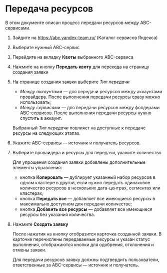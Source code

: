 # Передача ресурсов

В этом документе описан процесс передачи ресурсов между ABC-сервисами.

1. Зайдите на <https://abc.yandex-team.ru/> (Каталог сервисов Яндекса)

2. Выберите нужный ABC-сервис

3. Перейдите на вкладку **Квоты** выбранного ABC-сервиса

4. Нажмите на кнопку **Передать квоту** для перехода на страницу создания заявки

5. На странице создания заявки выберите _Тип передачи_

	- _Между аккаунтами_ — для передачи ресурсов между аккаунтами провайдера. После выполнения передачи ресурсы сразу можно использовать;
	- _Между сервисами_ — для передачи ресурсов между фолдерами ABC-сервисов. После выполнения передачи ресурсы нужно спустить в аккаунт.

	Выбранный _Тип передачи_ повлияет на доступные к передаче ресурсы на следующих этапах.

6. Укажите ABC-сервисы — источник и получатель ресурсов.

7. Выберите провайдера и ресурсы для передачи, укажите количество

	Для упрощения создания заявки добавлены дополнительные элементы управления:
	- кнопка **Копировать** — дублирует указанный набор ресурсов в одном кластере в другой, если нужно передать одинаковое количество ресурсов в нескольких дата-центрах, сегментах или кластерах;
	- кнопка **Передать все** — добавляет все имеющиеся ресурсы в максимально доступном для передачи количестве;
	- кнопка **Добавить все ресурсы** — добавляет все имеющиеся ресурсы без указания количества.

8. Нажмите **Создать заявку**

	После нажатия на кнопку отобразится карточка созданной заявки. В карточке перечислены передаваемые ресурсы и указан статус выполнения, отображаются кнопки для одобрения, отклонения и отмены заявки.

	Для передачи ресурсов заявку должны подтвердить пользователи, ответственные за ABC-сервисы — источник и получатель.
